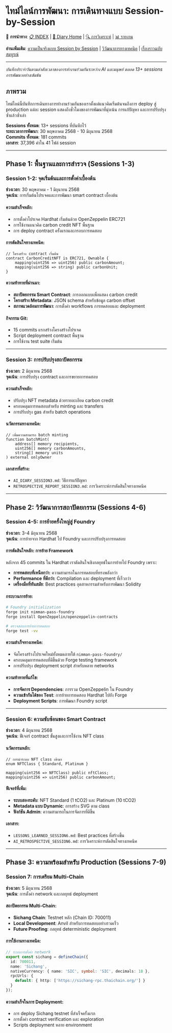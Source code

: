# ไทม์ไลน์การพัฒนา: การเดินทางแบบ Session-by-Session

🔗 **การนำทาง**: [📋 INDEX](../index.md) | [📝 Diary Home](HONEST_REFLECTION.md) | [🔍 การวิเคราะห์](../analysis/CHALLENGES_AND_SOLUTIONS.md) | [📊 รายงาน](../reports/PROJECT_FINAL_REPORT.md)

**อ่านเพิ่มเติม**: [ความเป็นจริงแบบ Session by Session](SESSION_BY_SESSION_REALITY.md) | [วิวัฒนาการทางเทคนิค](TECHNICAL_EVOLUTION.md) | [เรื่องราวฉบับสมบูรณ์](../blog/AI_HUMAN_COLLABORATION_STORY.md)

---

*บันทึกประจำวันตามลำดับเวลาของการทำงานร่วมกันระหว่าง AI และมนุษย์ ตลอด 13+ sessions การพัฒนาอย่างเข้มข้น*

## ภาพรวม

ไทม์ไลน์นี้บันทึกการเดินทางการทำงานร่วมกันของเราตั้งแต่แนวคิดเริ่มต้นจนถึงการ deploy สู่ production แต่ละ session แสดงถึงชั่วโมงของการพัฒนาที่มุ่งเน้น การแก้ปัญหา และการปรับปรุงซ้ำแล้วซ้ำเล่า

**Sessions ทั้งหมด**: 13+ sessions ที่บันทึกไว้  
**ระยะเวลาการพัฒนา**: 30 พฤษภาคม 2568 - 10 มิถุนายน 2568  
**Commits ทั้งหมด**: 181 commits  
**เอกสาร**: 37,396 คำใน 41 ไฟล์ session  

---

## Phase 1: พื้นฐานและการสำรวจ (Sessions 1-3)

### Session 1-2: จุดเริ่มต้นและการตั้งค่าเบื้องต้น
**ช่วงเวลา**: 30 พฤษภาคม - 1 มิถุนายน 2568  
**จุดเน้น**: การเริ่มต้นโปรเจคและการพัฒนา smart contract เบื้องต้น

#### ความสำเร็จหลัก:
- การตั้งค่าโปรเจค Hardhat เริ่มต้นด้วย OpenZeppelin ERC721
- การใช้งานแนวคิด carbon credit NFT พื้นฐาน
- การ deploy contract ครั้งแรกและกรอบการทดสอบ

#### การตัดสินใจทางเทคนิค:
```solidity
// โครงสร้าง contract เริ่มต้น
contract CarbonCreditNFT is ERC721, Ownable {
    mapping(uint256 => uint256) public carbonAmount;
    mapping(uint256 => string) public carbonUnit;
}
```

#### ความท้าทายที่ผ่านมา:
- **สถาปัตยกรรม Smart Contract**: การออกแบบเพื่อแสดง carbon credit
- **โครงสร้าง Metadata**: JSON schema สำหรับข้อมูล carbon offset
- **สภาพแวดล้อมการพัฒนา**: การตั้งค่า workflows การทดสอบและ deployment

#### กิจกรรม Git:
- 15 commits แรกสร้างโครงสร้างโปรเจค
- Script deployment contract พื้นฐาน
- การใช้งาน test suite เริ่มต้น

---

### Session 3: การปรับปรุงสถาปัตยกรรม
**ช่วงเวลา**: 2 มิถุนายน 2568  
**จุดเน้น**: การปรับปรุง contract และการขยายการทดสอบ

#### ความสำเร็จหลัก:
- ปรับปรุง NFT metadata ด้วยรายละเอียด carbon credit
- ครอบคลุมการทดสอบสำหรับ minting และ transfers
- การปรับปรุง gas สำหรับ batch operations

#### นวัตกรรมทางเทคนิค:
```solidity
// เพิ่มความสามารถ batch minting
function batchMint(
    address[] memory recipients,
    uint256[] memory carbonAmounts,
    string[] memory units
) external onlyOwner
```

#### เอกสารที่สร้าง:
- `AI_DIARY_SESSION3.md`: วิธีการแก้ปัญหา
- `RETROSPECTIVE_REPORT_SESSION3.md`: การวิเคราะห์การตัดสินใจทางเทคนิค

---

## Phase 2: วิวัฒนาการสถาปัตยกรรม (Sessions 4-6)

### Session 4-5: การย้ายครั้งใหญ่สู่ Foundry
**ช่วงเวลา**: 3-4 มิถุนายน 2568  
**จุดเน้น**: การย้ายจาก Hardhat ไป Foundry และการปรับปรุงการทดสอบ

#### การตัดสินใจหลัก: การย้าย Framework
หลังจาก 45 commits ใน Hardhat เราตัดสินใจเชิงกลยุทธ์ในการย้ายไป Foundry เพราะ:
- **การทดสอบที่เหนือกว่า**: ความสามารถในการทดสอบที่ทรงพลังกว่า
- **Performance ที่ดีกว่า**: Compilation และ deployment ที่เร็วกว่า
- **เครื่องมือที่ทันสมัย**: Best practices อุตสาหกรรมสำหรับการพัฒนา Solidity

#### กระบวนการย้าย:
```bash
# Foundry initialization
forge init nimman-pass-foundry
forge install OpenZeppelin/openzeppelin-contracts

# ตรวจสอบการย้ายการทดสอบ
forge test -vv
```

#### ความสำเร็จทางเทคนิค:
- จัดโครงสร้างโปรเจคใหม่ทั้งหมดภายใต้ `nimman-pass-foundry/`
- ครอบคลุมการทดสอบที่ดีขึ้นด้วย Forge testing framework
- การปรับปรุง deployment script สำหรับหลาย networks

#### ความท้าทายที่แก้ไข:
- **การจัดการ Dependencies**: การรวม OpenZeppelin ใน Foundry
- **ความเข้ากันได้ของ Test**: การย้ายการทดสอบ Hardhat ไปยัง Forge
- **Deployment Scripts**: การพัฒนา Foundry script

---

### Session 6: ความซับซ้อนของ Smart Contract
**ช่วงเวลา**: 4 มิถุนายน 2568  
**จุดเน้น**: ฟีเจอร์ contract ขั้นสูงและการใช้งาน NFT class

#### นวัตกรรมหลัก:
```solidity
// การนำระบบ NFT class เข้ามา
enum NFTClass { Standard, Platinum }

mapping(uint256 => NFTClass) public nftClass;
mapping(uint256 => uint256) public carbonAmount;
```

#### ฟีเจอร์ที่เพิ่ม:
- **ระบบสองระดับ**: NFT Standard (1 tCO2) และ Platinum (10 tCO2)
- **Metadata แบบ Dynamic**: การสร้าง SVG ตาม class
- **ฟังก์ชัน Admin**: ความสามารถในการจัดการที่ดีขึ้น

#### เอกสาร:
- `LESSONS_LEARNED_SESSION6.md`: Best practices ที่สร้างขึ้น
- `AI_RETROSPECTIVE_SESSION6.md`: การวิเคราะห์การตัดสินใจทางเทคนิค

---

## Phase 3: ความพร้อมสำหรับ Production (Sessions 7-9)

### Session 7: การเตรียม Multi-Chain
**ช่วงเวลา**: 5 มิถุนายน 2568  
**จุดเน้น**: การตั้งค่า network และกลยุทธ์ deployment

#### สถาปัตยกรรม Multi-Chain:
- **Sichang Chain**: Testnet หลัก (Chain ID: 700011)
- **Local Development**: Anvil สำหรับการทดสอบอย่างรวดเร็ว
- **Future Proofing**: กลยุทธ์ deterministic deployment

#### การใช้งานทางเทคนิค:
```typescript
// ระบบการตั้งค่า network
export const sichang = defineChain({
  id: 700011,
  name: 'Sichang',
  nativeCurrency: { name: 'SIC', symbol: 'SIC', decimals: 18 },
  rpcUrls: {
    default: { http: ['https://sichang-rpc.thaichain.org/'] }
  }
});
```

#### ความสำเร็จในการ Deployment:
- การ deploy Sichang testnet ที่สำเร็จครั้งแรก
- การตั้งค่า contract verification และ exploration
- Scripts deployment หลาย environment